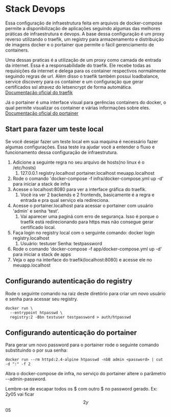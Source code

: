 # Stack Devops
Essa configuração de infraestrutura feita em arquivos de docker-compose permite a disponibilização de aplicações seguindo algumas das melhores práticas de infraestrutura e devops.
A base dessa configuração é um proxy reverso utilizando o traefik, um registry para armazenamento e distribuição de imagens docker e o portainer que permite o fácil gerenciamento de containers.

Uma dessas praticas é a utilização de um proxy como camada de entrada da internet. Essa é a responsabilidade do traefik. Ele recebe todas as requisições da internet e delega para os container respectivos normalmente seguindo regras de url.
Além disso o traefik também possui loadbalance, service discovery para os container e um configuração que gerar certificados ssl atravez do letsencrypt de forma automática.<br/>
[Documentação oficial do traefik](https://docs.traefik.io/)

Já o portainer é uma interface visual para gerências containers do docker, o qual permite visualizar os container e várias informações sobre eles.<br/>
[Documentação oficial do portainer](https://www.portainer.io/)

## Start para fazer um teste local
Se você desejar fazer um teste local em sua maquina é necessário fazer algumas configurações.
Essa teste ira ajudar você a entender o fluxo e funcionamento dessa configuração de infraestrutura.

1. Adicione a seguinte regra no seu arquivo de hosts(no linux é o /etc/hosts)
    1. 127.0.0.1	registry.localhost portainer.localhost meuapp.localhost
2. Rode o comando 'docker-compose -f infra/docker-compose.yml up -d' para iniciar a stack de infra
3. Acesse o localhost:8080 para ver a interface gráfica do traefik.
    1. Você ira ver 2 backends e 2 frontends, basicamente é a regra e entrada e pra qual serviço ela redireciona.
4. Acesse o portainer.localhost para acessar o portainer com usuário 'admin' e senha 'test'.
    1. Vai aparecer uma paginá com erro de segurança. Isso é porque o traefik está redirecionando para https mas não consegue gerar certificado local.
5. Faça login no registry local com o serguinte comando: docker login registry.localhost
    1. Usuário: testuser Senha: testpassword
6. Rode o comando 'docker-compose -f app/docker-compose.yml up -d' para iniciar a stack de apps
7. Veja o app na interface do traefik(localhost:8080) e acesse ele no meuapp.localhost


## Configurando autenticação do registry
Rode o seguinte comando na raiz deste diretório para criar um novo usuário e senha para acessar seu registry.
```
docker run \
  --entrypoint htpasswd \
  registry:2 -Bbn testuser testpassword > auth/htpasswd
```

## Configurando autenticação do portainer
Para gerar um novo password para o portainer rode o seguinte comando substituindo o <password> por sua senha:
```
docker run --rm httpd:2.4-alpine htpasswd -nbB admin <password> | cut -d ":" -f 2
```
Abra o docker-compose de infra, no serviço do portainer altere o parâmetro --admin-password.


Lembre-se de escapar todos os $ com outro $ no password gerado. Ex: $2y$05 vai ficar $$2y$$05
